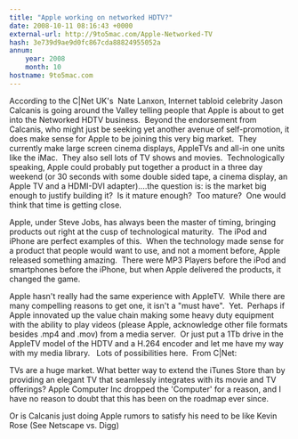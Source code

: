 ```yaml
---
title: "Apple working on networked HDTV?"
date: 2008-10-11 08:16:43 +0000
external-url: http://9to5mac.com/Apple-Networked-TV
hash: 3e739d9ae9d0fc867cda88824955052a
annum:
    year: 2008
    month: 10
hostname: 9to5mac.com
---
```



According to the C|Net UK's  Nate Lanxon, Internet tabloid celebrity Jason Calcanis is going around the Valley telling people that Apple is about to get into the Networked HDTV business.  Beyond the endorsement from Calcanis, who might just be seeking yet another avenue of self-promotion, it does make sense for Apple to be joining this very big market.  They currently make large screen cinema displays, AppleTVs and all-in one units like the iMac.  They also sell lots of TV shows and movies.  Technologically speaking, Apple could probably put together a product in a three day weekend (or 30 seconds with some double sided tape, a cinema display, an Apple TV and a HDMI-DVI adapter)....the question is: is the market big enough to justify building it?  Is it mature enough?  Too mature?  One would think that time is getting close.



Apple, under Steve Jobs, has always been the master of timing, bringing products out right at the cusp of technological maturity.  The iPod and iPhone are perfect examples of this.  When the technology made sense for a product that people would want to use, and not a moment before, Apple released something amazing.  There were MP3 Players before the iPod and smartphones before the iPhone, but when Apple delivered the products, it changed the game.

Apple hasn't really had the same experience with AppleTV.  While there are many compelling reasons to get one, it isn't a "must have".  Yet.  Perhaps if Apple innovated up the value chain making some heavy duty equipment with the ability to play videos (please Apple, acknowledge other file formats besides .mp4 and .mov) from a media server.  Or just put a 1Tb drive in the AppleTV model of the HDTV and a H.264 encoder and let me have my way with my media library.   Lots of possibilities here.  From C|Net:

TVs are a huge market. What better way to extend the iTunes Store than by providing an elegant TV that seamlessly integrates with its movie and TV offerings? Apple Computer Inc dropped the 'Computer' for a reason, and I have no reason to doubt that this has been on the roadmap ever since.

Or is Calcanis just doing Apple rumors to satisfy his need to be like Kevin Rose (See Netscape vs. Digg)

          

